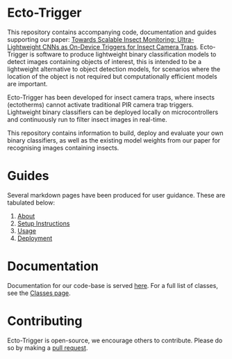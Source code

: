 # Ecto-Trigger
This repository contains accompanying code, documentation and guides supporting our paper: [Towards Scalable Insect Monitoring: Ultra-Lightweight CNNs as On-Device Triggers for Insect Camera Traps](https://arxiv.org/abs/2411.14467). Ecto-Trigger is software to produce lightweight binary classification models to detect images containing objects of interest, this is intended to be a lightweight alternative to object detection models, for scenarios where the location of the object is not required but computationally efficient models are important. 

Ecto-Trigger has been developed for insect camera traps, where insects (ectotherms) cannot activate traditional PIR camera trap triggers. Lightweight binary classifiers can be deployed locally on microcontrollers and continuously run to filter insect images in real-time. 

This repository contains information to build, deploy and evaluate your own binary classifiers, as well as the existing model weights from our paper for recognising images containing insects.

# Guides

Several markdown pages have been produced for user guidance. These are tabulated below:

1. [About](guides/about.md)
2. [Setup Instructions](guides/packages.md)
3. [Usage](guides/usage.md)
4. [Deployment](guides/deployment.md)

# Documentation

Documentation for our code-base is served [here](https://ross-jg.github.io/ecto-trigger/html/). For a full list of classes, see the [Classes page](https://ross-jg.github.io/ecto-trigger/html/annotated.html). 


# Contributing

Ecto-Trigger is open-source, we encourage others to contribute. Please do so by making a [pull request](https://github.com/ross-jg/ecto-trigger/pulls). 



